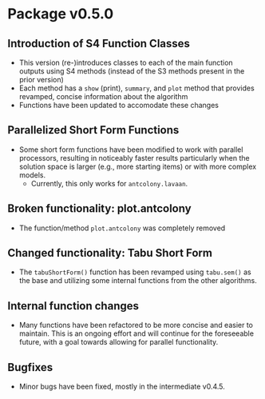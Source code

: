 # Package v0.5.0
## Introduction of S4 Function Classes
* This version (re-)introduces classes to each of the main function outputs using S4 methods (instead of the S3 methods present in the prior version)
* Each method has a `show` (print), `summary`, and `plot` method that provides revamped, concise information about the algorithm
* Functions have been updated to accomodate these changes

## Parallelized Short Form Functions
* Some short form functions have been modified to work with parallel processors, resulting in noticeably faster results particularly when the solution space is larger (e.g., more starting items) or with more complex models.
  * Currently, this only works for `antcolony.lavaan`.

## Broken functionality: plot.antcolony
* The function/method `plot.antcolony` was completely removed

## Changed functionality: Tabu Short Form
* The `tabuShortForm()` function has been revamped using `tabu.sem()` as the base and utilizing some internal functions from the other algorithms.

## Internal function changes
* Many functions have been refactored to be more concise and easier to maintain. This is an ongoing effort and will continue for the foreseeable future, with a goal towards allowing for parallel functionality.

## Bugfixes
* Minor bugs have been fixed, mostly in the intermediate v0.4.5.
